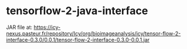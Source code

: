 # tensorflow-2-java-interface

JAR file at: https://icy-nexus.pasteur.fr/repository/Icy/org/bioimageanalysis/icy/tensor-flow-2-interface-0.3.0/0.0.1/tensor-flow-2-interface-0.3.0-0.0.1.jar
